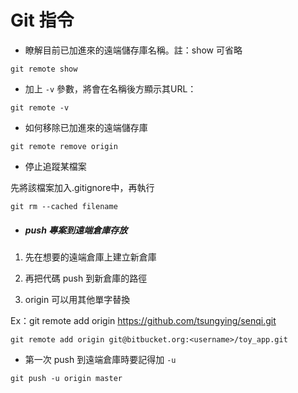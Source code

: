 # Git 指令
* 瞭解目前已加進來的遠端儲存庫名稱。註：show 可省略
```
git remote show
```
* 加上 ```-v``` 參數，將會在名稱後方顯示其URL：
```
git remote -v
```
* 如何移除已加進來的遠端儲存庫
```
git remote remove origin
```
* 停止追蹤某檔案

先將該檔案加入.gitignore中，再執行
```
git rm --cached filename
```
* ##### push 專案到遠端倉庫存放

1. 先在想要的遠端倉庫上建立新倉庫

2. 再把代碼 push 到新倉庫的路徑
3. origin 可以用其他單字替換

Ex：git remote add origin https://github.com/tsungying/senqi.git
```
git remote add origin git@bitbucket.org:<username>/toy_app.git
```
* 第一次 push 到遠端倉庫時要記得加 ```-u```
```
git push -u origin master
```
